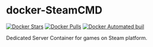 # docker-SteamCMD

[![Docker Stars](https://img.shields.io/docker/stars/mikoim/steamcmd.svg)](https://hub.docker.com/r/mikoim/steamcmd/)
[![Docker Pulls](https://img.shields.io/docker/pulls/mikoim/steamcmd.svg)](https://hub.docker.com/r/mikoim/steamcmd/)
[![Docker Automated buil](https://img.shields.io/docker/automated/mikoim/steamcmd.svg)](https://hub.docker.com/r/mikoim/steamcmd/)

Dedicated Server Container for games on Steam platform.
